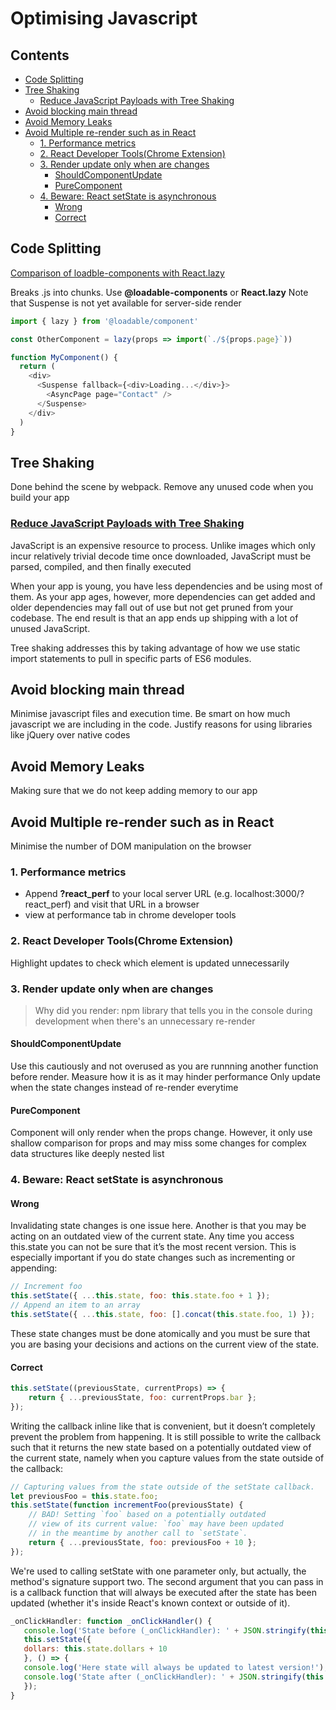 <!-- omit in TOC -->
# Optimising Javascript

<!-- omit in TOC -->
## Contents

- [Code Splitting](#code-splitting)
- [Tree Shaking](#tree-shaking)
  - [Reduce JavaScript Payloads with Tree Shaking](#reduce-javascript-payloads-with-tree-shaking)
- [Avoid blocking main thread](#avoid-blocking-main-thread)
- [Avoid Memory Leaks](#avoid-memory-leaks)
- [Avoid Multiple re-render such as in React](#avoid-multiple-re-render-such-as-in-react)
  - [1. Performance metrics](#1-performance-metrics)
  - [2. React Developer Tools(Chrome Extension)](#2-react-developer-toolschrome-extension)
  - [3. Render update only when are changes](#3-render-update-only-when-are-changes)
    - [ShouldComponentUpdate](#shouldcomponentupdate)
    - [PureComponent](#purecomponent)
  - [4. Beware: React setState is asynchronous](#4-beware-react-setstate-is-asynchronous)
    - [Wrong](#wrong)
    - [Correct](#correct)

## Code Splitting

[Comparison of loadble-components with React.lazy](https://loadable-components.com/docs/loadable-vs-react-lazy/)

Breaks .js into chunks. Use **@loadable-components** or **React.lazy**
Note that Suspense is not yet available for server-side render

```Javascript
import { lazy } from '@loadable/component'

const OtherComponent = lazy(props => import(`./${props.page}`))

function MyComponent() {
  return (
    <div>
      <Suspense fallback={<div>Loading...</div>}>
        <AsyncPage page="Contact" />
      </Suspense>
    </div>
  )
}
```

## Tree Shaking

Done behind the scene by webpack. Remove any unused code when you build your app

### [Reduce JavaScript Payloads with Tree Shaking](https://developers.google.com/web/fundamentals/performance/optimizing-javascript/tree-shaking/)

JavaScript is an expensive resource to process. Unlike images which only incur relatively trivial decode time once downloaded, JavaScript must be parsed, compiled, and then finally executed

When your app is young, you have less dependencies and be using most of them. As your app ages, however, more dependencies can get added and older dependencies may fall out of use but not get pruned from your codebase. The end result is that an app ends up shipping with a lot of unused JavaScript.

Tree shaking addresses this by taking advantage of how we use static import statements to pull in specific parts of ES6 modules.

## Avoid blocking main thread

Minimise javascript files and execution time. Be smart on how much javascript we are including in the code. Justify reasons for using libraries like jQuery over native codes

## Avoid Memory Leaks

Making sure that we do not keep adding memory to our app

## Avoid Multiple re-render such as in React

Minimise the number of DOM manipulation on the browser

### 1. Performance metrics

- Append **?react_perf** to your local server URL (e.g. localhost:3000/?react_perf) and visit that URL in a browser
- view at performance tab in chrome developer tools

### 2. React Developer Tools(Chrome Extension)

Highlight updates to check which element is updated unnecessarily

### 3. Render update only when are changes

>Why did you render: npm library that tells you in the console during development when there's an unnecessary re-render

#### ShouldComponentUpdate

Use this cautiously and not overused as you are runnning another function before render. Measure how it is as it may hinder performance
Only update when the state changes instead of re-render everytime

#### PureComponent

Component will only render when the props change. However, it only use shallow comparison for props and may miss some changes for complex data structures like deeply nested list

### 4. Beware: React setState is asynchronous

#### Wrong

Invalidating state changes is one issue here. Another is that you may be acting on an outdated view of the current state. Any time you access this.state you can not be sure that it’s the most recent version. This is especially important if you do state changes such as incrementing or appending:

```Javascript
// Increment foo
this.setState({ ...this.state, foo: this.state.foo + 1 });
// Append an item to an array
this.setState({ ...this.state, foo: [].concat(this.state.foo, 1) });
```

These state changes must be done atomically and you must be sure that you are basing your decisions and actions on the current view of the state.

#### Correct

```Javascript
this.setState((previousState, currentProps) => {
    return { ...previousState, foo: currentProps.bar };
});
```

Writing the callback inline like that is convenient, but it doesn’t completely prevent the problem from happening. It is still possible to write the callback such that it returns the new state based on a potentially outdated view of the current state, namely when you capture values from the state outside of the callback:

```Javascript
// Capturing values from the state outside of the setState callback.
let previousFoo = this.state.foo;
this.setState(function incrementFoo(previousState) {
    // BAD! Setting `foo` based on a potentially outdated
    // view of its current value: `foo` may have been updated
    // in the meantime by another call to `setState`.
    return { ...previousState, foo: previousFoo + 10 };
});
```

We're used to calling setState with one parameter only, but actually, the method's signature support two. The second argument that you can pass in is a callback function that will always be executed after the state has been updated (whether it's inside React's known context or outside of it).

```Javascript
_onClickHandler: function _onClickHandler() {
   console.log('State before (_onClickHandler): ' + JSON.stringify(this.state));
   this.setState({
   dollars: this.state.dollars + 10
   }, () => {
   console.log('Here state will always be updated to latest version!');
   console.log('State after (_onClickHandler): ' + JSON.stringify(this.state));
   });
}
```
